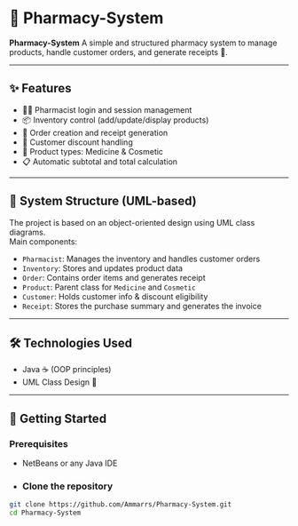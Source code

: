 # 💊 Pharmacy-System

**Pharmacy-System** A simple and structured pharmacy system to manage products, handle customer orders, and generate receipts 💼.

---

## ✨ Features

- 👨‍⚕️ Pharmacist login and session management
- 📦 Inventory control (add/update/display products)
- 🧾 Order creation and receipt generation
- 🧍 Customer discount handling
- 💊 Product types: Medicine & Cosmetic
- 📋 Automatic subtotal and total calculation

---

## 🧠 System Structure (UML-based)

The project is based on an object-oriented design using UML class diagrams.  
Main components:

- `Pharmacist`: Manages the inventory and handles customer orders
- `Inventory`: Stores and updates product data
- `Order`: Contains order items and generates receipt
- `Product`: Parent class for `Medicine` and `Cosmetic`
- `Customer`: Holds customer info & discount eligibility
- `Receipt`: Stores the purchase summary and generates the invoice

---

## 🛠️ Technologies Used

- Java ☕ (OOP principles)
- UML Class Design 📐

---

## 🚀 Getting Started

### Prerequisites

- NetBeans or any Java IDE

- ### Clone the repository

```bash
git clone https://github.com/Ammarrs/Pharmacy-System.git
cd Pharmacy-System
```
